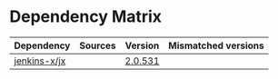 # Dependency Matrix

Dependency | Sources | Version | Mismatched versions
---------- | ------- | ------- | -------------------
[jenkins-x/jx](https://github.com/jenkins-x/jx.git) |  | [2.0.531](https://github.com/jenkins-x/jx/releases/tag/v2.0.531) | 
